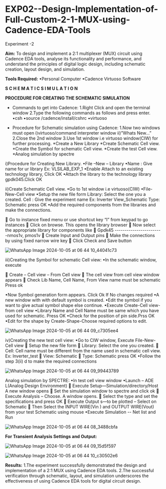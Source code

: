 # EXP02--Design-Implementation-of-Full-Custom-2-1-MUX-using-Cadence-EDA-Tools
Experiment -2 

**Aim:**
To design and implement a 2:1 multiplexer (MUX) circuit using Cadence EDA tools, analyse its functionality and performance, and understand the principles of digital logic design, including schematic creation, layout design, and simulation.

**Tools Required:**
•Personal Computer
•Cadence Virtuoso Software


**S C H E M A T I C S I M U L A T I O N**

**PROCEDURE FOR CREATING THE SCHEMATIC SIMULATION**

* Commands to get into Cadence:
1.Right Click and open the terminal window
2.Type the following commands as follows and press enter.
  •csh
  •source /cadence/install/cshrc
  •virtuoso 

* Procedure for Schematic simulation using Cadence:
1.Now two windows must open i)virtuoso/command interpreter window ii)”Whats New…”
2.Close the 2nd window
3.Use 1st window i.e virtuoso window(CIW) for further processing.
   *Create a New Library
   *Create Schematic Cell view.
   *Create the Symbol for schematic Cell view.
   *Create the test Cell view.
   *Analog simulation by spectre


i)Procedure for Creating New Library.
•File –New – Library
•Name : Give name for ur library Ex: VLSILAB_EXP_1
•Enable Attach to an existing technology library, Click OK
•Attach the library to the technology library gpdk045.Click OK

ii)Create Schematic Cell view.
•Go to 1st window i.e virtuoso(CIW)
•File-New-Cell view
•Setup the new file form
  Library: Select the one you a created.
  Cell : Give the experiment name Ex: Inverter View_Schematic
  Type: Schematic press OK
•Add the required components from the libraries and make the connections.

 Go to instance fixed menu or use shortcut key “I” from keypad to go instances
 Click on browse. This opens the library browser
 Now select the appropriate library for components like 
 Gpdk45 ------------------------nmos1v,  pmos1v
 Create Input and Output pins
 Make the connections by using fixed narrow wire key
 Click Check and Save button

![WhatsApp Image 2024-10-05 at 06 44 10_44041c73](https://github.com/user-attachments/assets/c2062a44-39ed-4e18-9250-0a51037476eb)



 
iii)Creating the Symbol for schematic Cell view:
•In the schematic window, execute 

 Create – Cell view – From Cell view
 The cell view from cell view window appears
 Check Lib Name, Cell Name, From View name must be schematic Press ok

•Now Symbol generation form appears. Click Ok If No changes required
•A new window with with default symbol is created.
•Edit the symbol if you want to give actual symbol shape else continue.
•Execute Create-Cell view-from cell view
•Library Name and Cell Name must be same which you have used for schematic. Press OK
•Check for the position of pin side.Prss OK
•Edit for the shape by Create-Shape-Choose required options to edit.

![WhatsApp Image 2024-10-05 at 06 44 09_c7305ee4](https://github.com/user-attachments/assets/7dafa89b-c94c-47a2-8158-317df26690a5)



iv)Creating the new test cell view:
•Go to CIW window, Execute File-New-Cell view
 Setup the new file form
 Library: Select the one you created.
 Cell: Cell name must be different from the name used in schematic cell view. Ex: Inverter_test
 View: Schematic
 Type: Schematic press OK
•Follow the step 3(ii) d to make the required connections

 ![WhatsApp Image 2024-10-05 at 06 44 09_99443789](https://github.com/user-attachments/assets/6e7318f8-7f0f-4656-b8e9-bafa00d2ace2)


Analog simulation by SPECTRE:
•In test cell view window
•Launch – ADE L(Analog Design Environment)
 Execute Setup—Simulation/directory/Host A new window opens
 Set the simulation window to spectre and click ok
 Execute Analysis – Choose. A window opens.
 Select the type and set the specifications and press OK
 Execute Output s—to be plotted – Select on Schematic
 Then Select the INPUT WIRE(Vin ) and OUTPUT WIRE(Vout) from your test Schematic using mouse
•Execute Simulation -- Net list and Run

 ![WhatsApp Image 2024-10-05 at 06 44 08_3488cbfa](https://github.com/user-attachments/assets/9b21ba7d-7300-4e61-8f63-c6e87720bc99)


**For Transient Analysis Settings and Output:**

 ![WhatsApp Image 2024-10-05 at 06 44 09_15d5f597](https://github.com/user-attachments/assets/a16c37ba-546a-4f8c-a295-09207b4ad159)


 ![WhatsApp Image 2024-10-05 at 06 44 10_c30502e6](https://github.com/user-attachments/assets/058ef747-5277-40cb-b72d-b29069984cd8)


**Results:**
1.The experiment successfully demonstrated the design and implementation of a 2:1 MUX using Cadence EDA tools. 
2.The successful verification through schematic, layout, and simulation underscores the effectiveness of using Cadence EDA tools for digital circuit design.
